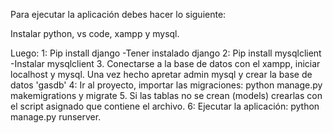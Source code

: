 Para ejecutar la aplicación debes hacer lo siguiente: 

 Instalar python, vs code, xampp y mysql.

Luego: 
1: Pip install django -Tener instalado django
2: Pip install mysqlclient -Instalar mysqlclient
3. Conectarse a la base de datos con el xampp, iniciar localhost y mysql. Una vez hecho apretar admin mysql y crear la base de datos 'gasdb'
4: Ir al proyecto, importar las migraciones: python manage.py  makemigrations y migrate
5. Si las tablas no se crean (models) crearlas con el script asignado que contiene el archivo. 
6: Ejecutar la aplicación: python manage.py runserver. 
